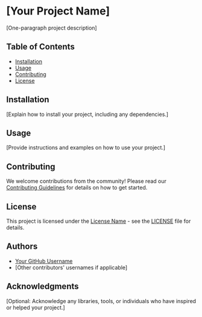 # [Your Project Name]

[One-paragraph project description]

## Table of Contents
- [Installation](#installation)
- [Usage](#usage)
- [Contributing](#contributing)
- [License](#license)

## Installation
[Explain how to install your project, including any dependencies.]

## Usage
[Provide instructions and examples on how to use your project.]

## Contributing
We welcome contributions from the community! Please read our [Contributing Guidelines](CONTRIBUTING.md) for details on how to get started.

## License
This project is licensed under the [License Name](LICENSE) - see the [LICENSE](LICENSE) file for details.

## Authors
- [Your GitHub Username](https://github.com/your-username)
- [Other contributors' usernames if applicable]

## Acknowledgments
[Optional: Acknowledge any libraries, tools, or individuals who have inspired or helped your project.]
